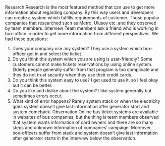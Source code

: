 Research
Research is the most featured method that can use to get more information about regarding company. By this way users and developers can create a system which fulfills requirements of customer. Those popular companies that researched such as Metro, Ulusoy etc. and they observed by team members.
Interview
Team members ask a friend who is working in box-office in order to get more information from different perspectives. We had these questions:
1.	Does your company use any system? They use a system which box-officer get in and select the ticket.
2.	Do you think this system which you are using is user-friendly?
Some customers cannot make tickets reservations by using online system. Elderly people generally suffer from that program is too complicate and they do not trust security when they use their credit cards.
3.	Do you think this system easy to use? I get used to use it, so I feel okay but it can be better.
4.	Do you like and dislike about the system? I like system generally but sometimes errors occur.
5.	What kind of error happens?
Rarely system stack or when the electricity goes system doesn’t give last information after generator start and system comeback.
Observation
Online bus ticket systems are available in websites of bus companies, but the thing is team members observed that system wants information of card owners and there are so many steps and unknown information of companies’ campaign.
Moreover, box-officers suffer from stack and system doesn’t give last information after generator starts in the interview below the observation.
